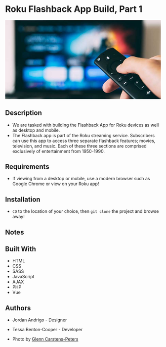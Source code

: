 # Roku Flashback App Build, Part 1

![Roku Flashback](./public/images/readme.jpg)

## Description
* We are tasked with building the Flashback App for Roku devices as well as desktop and mobile.
* The Flashback app is part of the Roku streaming service. Subscribers can use this app to access three separate flashback features; movies, television, and music. Each of these three sections are comprised exclusively of entertainment from 1950-1990. 

## Requirements
* If viewing from a desktop or mobile, use a modern browser such as Google Chrome or view on your Roku app!

## Installation
* `CD` to the location of your choice, then `git clone` the project and browse away!

## Notes


## Built With
* HTML
* CSS
* SASS
* JavaScript
* AJAX
* PHP
* Vue

## Authors
* Jordan Andrigo - Designer
* Tessa Benton-Cooper - Developer

* Photo by [Glenn Carstens-Peters](https://unsplash.com/@glenncarstenspeters?utm_source=unsplash&amp;utm_medium=referral&amp;utm_content=creditCopyText")